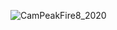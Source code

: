 ![CamPeakFire8_2020](https://user-images.githubusercontent.com/42788368/130834600-e807599f-4e7c-423d-9357-4595306963b3.png)
